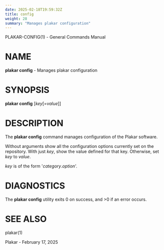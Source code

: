 ```yaml
---
date: 2025-02-18T19:59:32Z
title: config
weight: 28
summary: "Manages plakar configuration"
---
```

PLAKAR-CONFIG(1) - General Commands Manual

# NAME

**plakar config** - Manages plakar configuration

# SYNOPSIS

**plakar config**
\[*key*\[=*value*]]

# DESCRIPTION

The
**plakar config**
command manages configuration of the Plakar software.

Without arguments show all the configuration options currently set on the repository.
With just
*key*,
show the value defined for that key.
Otherwise, set
*key*
to
*value*.

*key*
is of the form
'*category*.*option*'.

# DIAGNOSTICS

The **plakar config** utility exits&#160;0 on success, and&#160;&gt;0 if an error occurs.

# SEE ALSO

plakar(1)

Plakar - February 17, 2025
